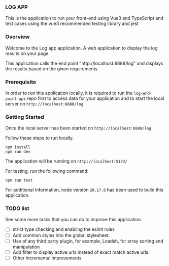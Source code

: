 ### LOG APP

This is the application to run your front-end using Vue3 and TypeScript and test cases using the vue3 recommended testing library and jest


### Overview

Welcome to the Log app application. A web application to display the log results on your page.

This application calls the end point "http://localhost:8888/log" and displays the results based on the given requirements.

### Prerequisite

In order to run this application locally, it is required to run the `log-end-point-api` repo first to access data for your application and to start the local server on `http://localhost:8888/log`

### Getting Started

Once the local server has been started on `http://localhost:8888/log`

Follow these steps to run locally.

```
npm install
npm run dev
```

The application will be running on `http://localhost:5173/`

For testing, run the following command:

```
npm run test

```

For additional information, node version `20.17.0` has been used to build this application.


### TODO list

See some more tasks that you can do to improve this application.

- [ ] strict type checking and enabling the eslint rules
- [ ] Add common styles into the global stylesheet.
- [ ] Use of any third party plugin, for example, Loadsh, for array sorting and manipulation
- [ ] Add filter to display active urls instead of exact match active urls.
- [ ] Other incremental improvements
